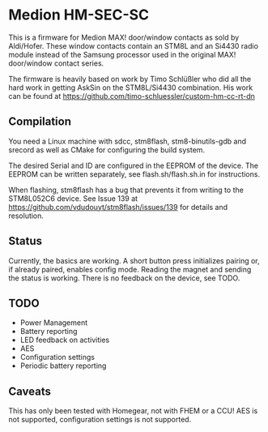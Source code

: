 # Medion HM-SEC-SC

This is a firmware for Medion MAX! door/window contacts as sold by Aldi/Hofer.
These window contacts contain an STM8L and an Si4430 radio module instead of 
the Samsung processor used in the original MAX! door/window contact series.

The firmware is heavily based on work by Timo Schlüßler who did all the hard
work in getting AskSin on the STM8L/Si4430 combination. His work can be found
at https://github.com/timo-schluessler/custom-hm-cc-rt-dn

## Compilation

You need a Linux machine with sdcc, stm8flash, stm8-binutils-gdb and srecord as
well as CMake for configuring the build system.

The desired Serial and ID are configured in the EEPROM of the device. The EEPROM
can be written separately, see flash.sh/flash.sh.in for instructions.

When flashing, stm8flash has a bug that prevents it from writing to the STM8L052C6
device. See Issue 139 at https://github.com/vdudouyt/stm8flash/issues/139 for
details and resolution.

## Status

Currently, the basics are working. A short button press initializes pairing
or, if already paired, enables config mode. Reading the magnet and sending
the status is working. There is no feedback on the device, see TODO.

## TODO

  - Power Management
  - Battery reporting
  - LED feedback on activities
  - AES
  - Configuration settings
  - Periodic battery reporting

## Caveats

This has only been tested with Homegear, not with FHEM or a CCU! AES is not 
supported, configuration settings is not supported.
